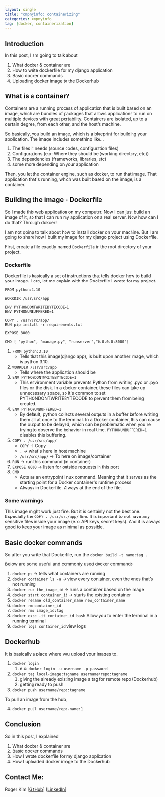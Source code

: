 ```yaml
---
layout: single
title: "cmpnyinfo: containerizing"
categories: cmpnyinfo
tag: [docker, containerization]
---
```


## Introduction

In this post, I am going to talk about

1. What docker & container are
2. How to write dockerfile for my django application
3. Basic docker commands
4. Uploading docker image to the Dockerhub

## What is a container?

Containers are a running process of application that is built based on an image, which are bundles of  packages that allows applications to run on multiple devices with great portability. Containers are isolated, up to a certain degree, from each other, and the host's machine.

So basically, you build an image, which is a blueprint for building your application. The image includes something like...

1. The files it needs (source codes, configuration files)
2. Configurations (e.x: Where they should be (working directory, etc))
3. The dependencies (frameworks, libraries, etc)
4. some more depending on your application

Then, you let the container engine, such as docker, to run that image. That application that's running, which was built based on the image, is a container.

## Building the image - Dockerfile

So I made this web application on my computer. Now I can just build an image of it, so that I can run my application on a real server. Now how can I do that? Through dokcer!

I am not going to talk about how to install docker on your machine. But I am going to share how I built my image for my django project using Dockerfile.

First, create a file exactly named `Dockerfile` in the root directory of your project.

### Dockerfile

Dockerfile is basically a set of instructions that tells docker how to build your image. Here, let me explain with the Dockerfile I wrote for my project.
```
FROM python:3.10

WORKDIR /usr/src/app

ENV PYTHONDONTWRITEBYTECODE=1
ENV PYTHONUNBUFFERED=1

COPY . /usr/src/app/
RUN pip install -r requirements.txt

EXPOSE 8000

CMD [ "python", "manage.py", "runserver","0.0.0.0:8000"]
```
1. ```FROM python:3.10```
    - Tells that this image(django app), is built upon another image, which is python 3.10.
2. ```WORKDIR /usr/src/app```
    - Tells where the application should be
3. ```ENV PYTHONDONTWRITEBYTECODE=1```
    - This environment variable prevents Python from writing .pyc or .pyo files on the disk. In a docker container, these files can take up unnecessary space, so it's common to set PYTHONDONTWRITEBYTECODE to prevent them from being created.
4. ```ENV PYTHONUNBUFFERED=1```
    - By default, python collects several outputs in a buffer before writing them all at once to the terminal. In a Docker container, this can cause the output to be delayed, which can be problematic when you're trying to observe the behavior in real time. ```PYTHONUNBUFFERED=1``` disables this buffering.
5. ```COPY . /usr/src/app/```
    - ```COPY``` -> Copy
    - ```.``` -> what's here in host machine
    - ```/usr/src/app/``` -> To here on image/container
6. ```RUN``` -> run this command (in container)
7. ```EXPOSE 8000``` -> listen for outside requests in this port
8. ```CMD```
    - Acts as an entrypoint linux command. Meaning that it serves as the starting point for a Docker container's runtime process
    - Always in Dockerfile. Always at the end of the file.

### Some warnings

This image might work just fine. But it is certainly not the best one. Especially the ```COPY . /usr/src/app/``` line. It is important to not have any sensitive files inside your image (e.x: API keys, secret keys). And it is always good to keep your image as minimal as possible.

## Basic docker commands

So after you write that Dockerfile, run the `docker build -t name:tag .`

Below are some useful and commonly used docker commands

1. `docker ps` -> tells what containers are running
2. `docker container ls -a` -> view every container, even the ones that’s not running
4. `docker run the_image_id` -> runs a container based on the image
5. `docker start container_id` -> starts the existing container
6. `docker rename old_container_name new_container_name`
7. `docker rm container_id`
8. `docker rmi image_id:tag`
9. `docker exec -it container_id bash`  Allow you to enter the terminal in a running terminal
10. `docker logs container_id` view logs

## Dockerhub

It is basically a place where you upload your images to.

1. `docker login`
    1. e.x: `docker login -u username -p password`
2. `docker tag local-image:tagname username/repo:tagname`
    1. giving the already existing image a tag for remote repo (Dockerhub)
    2. getting ready to push
3. `docker push username/repo:tagname`

To pull an image from the hub,

4. `docker pull username/repo-name:1`

## Conclusion

So in this post, I explained 
1. What docker & container are
1. Basic docker commands
1. How I wrote dockerfile for my django application
1. How I uploaded docker image to the Dockerhub

## Contact Me:

Roger Kim [[GitHub](https://github.com/kmsrogerkim)] [[LinkedIn](https://www.linkedin.com/in/kmsrogerkim/)] 



